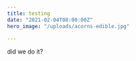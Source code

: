 ```yaml
---
title: testing
date: "2021-02-04T08:00:00Z"
hero_image: "/uploads/acorns-edible.jpg"

---
```

did we do it?
